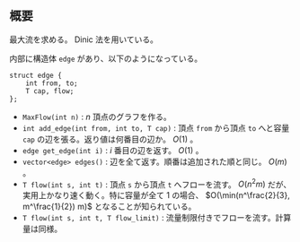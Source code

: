 ## 概要

最大流を求める。 Dinic 法を用いている。

内部に構造体 `edge` があり、以下のようになっている。

```
struct edge {
    int from, to;
    T cap, flow;
};
```

- `MaxFlow(int n)` : $n$ 頂点のグラフを作る。
- `int add_edge(int from, int to, T cap)` : 頂点 `from` から頂点 `to` へと容量 `cap` の辺を張る。返り値は何番目の辺か。 $O(1)$ 。
- `edge get_edge(int i)` : $i$ 番目の辺を返す。 $O(1)$ 。
- `vector<edge> edges()` : 辺を全て返す。順番は追加された順と同じ。 $O(m)$ 。
- `T flow(int s, int t)` : 頂点 `s` から頂点 `t` へフローを流す。 $O(n^2m)$ だが、実用上かなり速く動く。特に容量が全て $1$ の場合、 $O(\min(n^\frac{2}{3}, m^\frac{1}{2}) m)$ となることが知られている。
- `T flow(int s, int t, T flow_limit)` : 流量制限付きでフローを流す。計算量は同様。
